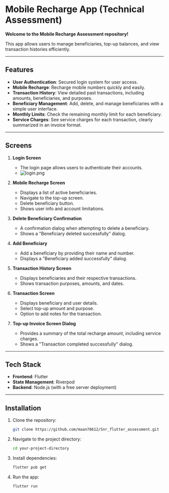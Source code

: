 # Mobile Recharge App (Technical Assessment)

**Welcome to the Mobile Recharge Assessment repository!**

This app allows users to manage beneficiaries, top-up balances, and view transaction histories
efficiently.

---

## Features

- **User Authentication**: Secured login system for user access.
- **Mobile Recharge**: Recharge mobile numbers quickly and easily.
- **Transaction History**: View detailed past transactions, including amounts, beneficiaries, and
  purposes.
- **Beneficiary Management**: Add, delete, and manage beneficiaries with a simple user interface.
- **Monthly Limits**: Check the remaining monthly limit for each beneficiary.
- **Service Charges**: See service charges for each transaction, clearly summarized in an invoice
  format.

---

## Screens

1. **Login Screen**

    - The login page allows users to authenticate their accounts.
    - ![login.png](..%2F..%2F..%2F..%2FDownloads%2Fjpg2png%2Flogin.png)

2. **Mobile Recharge Screen**

    - Displays a list of active beneficiaries.
    - Navigate to the top-up screen.
    - Delete beneficiary button.
    - Shows user info and account limitations.

3. **Delete Beneficiary Confirmation**

    - A confirmation dialog when attempting to delete a beneficiary.
    - Shows a "Beneficiary deleted successfully" dialog.

4. **Add Beneficiary**

    - Add a beneficiary by providing their name and number.
    - Displays a "Beneficiary added successfully" dialog.

5. **Transaction History Screen**

    - Displays beneficiaries and their respective transactions.
    - Shows transaction purposes, amounts, and dates.

6. **Transaction Screen**

    - Displays beneficiary and user details.
    - Select top-up amount and purpose.
    - Option to add notes for the transaction.

7. **Top-up Invoice Screen Dialog**

    - Provides a summary of the total recharge amount, including service charges.
    - Shows a "Transaction completed successfully" dialog.

---

## Tech Stack

- **Frontend**: Flutter
- **State Management**: Riverpod
- **Backend**: Node.js (with a free server deployment)

---

## Installation

1. Clone the repository:
   ```bash
   git clone https://github.com/maan78612/Snr_flutter_assessment.git

2. Navigate to the project directory:
   ```bash
   cd your-project-directory
   ```

3. Install dependencies:
   ```bash
   flutter pub get
   ```

4. Run the app:
   ```bash
   flutter run
